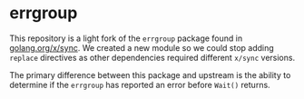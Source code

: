 # errgroup

This repository is a light fork of the `errgroup` package found in
[golang.org/x/sync](https://golang.org/x/sync). We created a new module so we
could stop adding `replace` directives as other dependencies required different
`x/sync` versions.

The primary difference between this package and upstream is the ability to determine if the `errgroup` has reported an error before `Wait()` returns.
